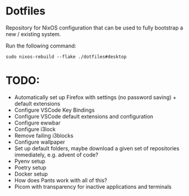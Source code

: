 # Dotfiles

Repository for NixOS configuration that can be used to fully bootstrap a new / existing system.

Run the following command:

```
sudo nixos-rebuild --flake ./dotfiles#desktop
```

# TODO:

* Automatically set up Firefox with settings (no password saving) + default extensions
* Configure VSCode Key Bindings
* Configure VSCode default extensions and configuration
* Configure ewwbar
* Configure i3lock
* Remove failing i3blocks
* Configure wallpaper
* Set up default folders, maybe download a given set of repositories immediately, e.g. advent of code?
* Pyenv setup
* Poetry setup
* Docker setup
* How does Pants work with all of this?
* Picom with transparency for inactive applications and terminals
